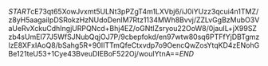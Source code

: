 $START$cE73qt65XowJvxmt5ULNt3pPZgT4m1LXVbj6/iJ0iYUzz3qcui4n1TMZ/z8yH5aagaiIpDSRokzHzNUdoDenIM7Rtz1134MWh8Bvvj/ZZLvGgBzMubO3VaUeRvXckuCdhIngjURPQNcd+Bhj4EZ/oGNtIZsryou22OoW8/0jauIL+jX99SZzb4sUmEI77J5WfSJNubQqjOJ7P/9cbepfokd/en97wtw80sq6PTFfYjDBTgmzlzE8XFxIAoQ8/bSahg5R+90IITTmQfeCtxvdp7o9OencQwZosYtqKD4zENohGBe121teU53+1Cye43BveuDIEBoF522Oj/wouIYtnA==$END$